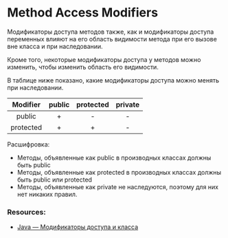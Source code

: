 # Method Access Modifiers

Модификаторы доступа методов также, как и модификаторы доступа переменных влияют на его область видимости метода при его вызове вне класса и при наследовании.

Кроме того, некоторые модификаторы доступа у методов можно изменить, чтобы изменить область его видимости. 

В таблице ниже показано, какие модификаторы доступа можно менять при наследовании.

|  Modifier   | public | protected | private | 
|:-----------:|:------:|:---------:|:-------:|
| public      |    +   |    -      |    -    |
| protected   |    +   |    +      |    -    |  

Расшифровка:
* Методы, объявленные как public в производных классах должны быть public
* Методы, объявленные как protected в производных классах должны быть public или protected 
* Методы, объявленные как private не наследуются, поэтому для них нет никаких правил.


### Resources: 
* [Java — Модификаторы доступа и класса](http://proglang.su/java/modifiers#pravila-kontrolya-dostupa-i-nasledovaniya "proglang.su")